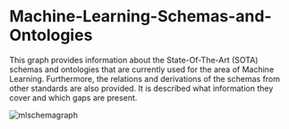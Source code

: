 # Machine-Learning-Schemas-and-Ontologies
This graph provides information about the State-Of-The-Art (SOTA) schemas and ontologies that are currently used for the area of Machine Learning. Furthermore, the relations and derivations of the schemas from other standards are also provided. It is described what information they cover and which gaps are present.


![mlschemagraph](https://user-images.githubusercontent.com/86111342/183672757-da79b0cc-a987-42d5-9fd4-88170fcd8a48.png)

